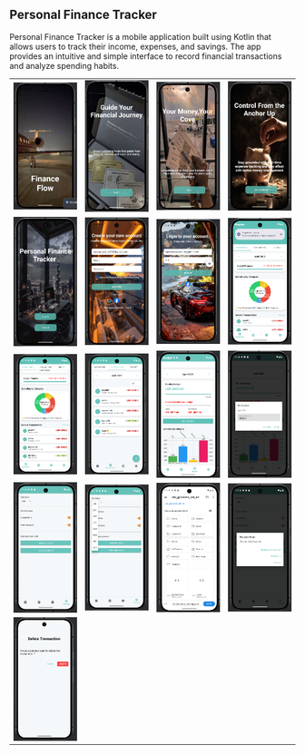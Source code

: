 <h2> Personal Finance Tracker</h2>

Personal Finance Tracker is a mobile application built using Kotlin that allows users to track their income, expenses, and savings. The app provides an intuitive and simple interface to record financial transactions and analyze spending habits.

<table>
  <tr>
    <td><img src="https://github.com/202320020818/Finance_Tracker-3/blob/e35386f1e259a6d53ee60f8f90a8333f21a7aca0/Screenshot%202025-04-30%20092930.png?raw=true" width="200"/></td>
    <td><img src="https://github.com/202320020818/Finance_Tracker-3/blob/774f5bf78eead6316181e01a8eaa2babdec07d10/Screenshot%202025-04-30%20092944.png?raw=true" width="200"/></td>
    <td><img src="https://github.com/202320020818/Finance_Tracker-3/blob/c893db9c2a35f37071910c2aacbc1cf815d41999/Screenshot%202025-04-30%20092954.png?raw=true" width="200"/></td>
    <td><img src="https://github.com/202320020818/Finance_Tracker-3/blob/c893db9c2a35f37071910c2aacbc1cf815d41999/Screenshot%202025-04-30%20093003.png?raw=true" width="200"/></td>
  </tr>
  <tr>
    <td><img src="https://github.com/202320020818/Finance_Tracker-3/blob/c893db9c2a35f37071910c2aacbc1cf815d41999/Screenshot%202025-04-30%20093010.png?raw=true" width="200"/></td>
    <td><img src="https://github.com/202320020818/Finance_Tracker-3/blob/c893db9c2a35f37071910c2aacbc1cf815d41999/Screenshot%202025-04-30%20093019.png?raw=true" width="200"/></td>
    <td><img src="https://github.com/202320020818/Finance_Tracker-3/blob/c893db9c2a35f37071910c2aacbc1cf815d41999/Screenshot%202025-04-30%20093057.png?raw=true" width="200"/></td>
    <td><img src="https://github.com/202320020818/Finance_Tracker-3/blob/c893db9c2a35f37071910c2aacbc1cf815d41999/Screenshot%202025-04-30%20093109.png?raw=true" width="200"/></td>
  </tr>
  <tr>
    <td><img src="https://github.com/202320020818/Finance_Tracker-3/blob/c893db9c2a35f37071910c2aacbc1cf815d41999/Screenshot%202025-04-30%20093120.png?raw=true" width="200"/></td>
    <td><img src="https://github.com/202320020818/Finance_Tracker-3/blob/c893db9c2a35f37071910c2aacbc1cf815d41999/Screenshot%202025-04-30%20093127.png?raw=true" width="200"/></td>
    <td><img src="https://github.com/202320020818/Finance_Tracker-3/blob/c893db9c2a35f37071910c2aacbc1cf815d41999/Screenshot%202025-04-30%20093143.png?raw=true" width="200"/></td>
    <td><img src="https://github.com/202320020818/Finance_Tracker-3/blob/c893db9c2a35f37071910c2aacbc1cf815d41999/Screenshot%202025-04-30%20093149.png?raw=true" width="200"/></td>
  </tr>
  <tr>
    <td><img src="https://github.com/202320020818/Finance_Tracker-3/blob/c893db9c2a35f37071910c2aacbc1cf815d41999/Screenshot%202025-04-30%20093200.png?raw=true" width="200"/></td>
    <td><img src="https://github.com/202320020818/Finance_Tracker-3/blob/c893db9c2a35f37071910c2aacbc1cf815d41999/Screenshot%202025-04-30%20093205.png?raw=true" width="200"/></td>
    <td><img src="https://github.com/202320020818/Finance_Tracker-3/blob/c893db9c2a35f37071910c2aacbc1cf815d41999/Screenshot%202025-04-30%20093213.png?raw=true" width="200"/></td>
    <td><img src="https://github.com/202320020818/Finance_Tracker-3/blob/c893db9c2a35f37071910c2aacbc1cf815d41999/Screenshot%202025-04-30%20093222.png?raw=true" width="200"/></td>
  </tr>
  <tr>
    <td><img src="https://github.com/202320020818/Finance_Tracker-3/blob/c893db9c2a35f37071910c2aacbc1cf815d41999/Screenshot%202025-04-30%20094437.png?raw=true" width="200"/></td>
  </tr>
</table>
